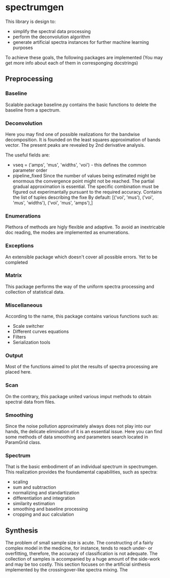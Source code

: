 # spectrumgen

This library is design to:
* simplify the spectral data processing
* perform the deconvolution algorithm
* generate artificial spectra instances for further machine learning purposes

To achieve these goals, the following packages are implemented (You  may get more info about each of them in corresponging docstrings)
## Preprocessing
### Baseline
Scalable package baseline.py contains the basic functions to delete the baseline from a spectrum.
### Deconvolution
Here you may find one of possible realizations for the bandwise decomposition. It is founded on the least squares approximation of bands vector. The present peaks are revealed by 2nd derivative analysis.

The useful fields are:
* vseq = ('amps',  'mus', 'widths', 'voi') - this defines the common parameter order
* pipeline_fixed
  Since the number of values being estimated might be enormous the convergence point might not be reached. The partial gradual approximation is essential. The specific combination must be figured out experimantally pursuant to the required accuracy.
  Contains the list of tuples describing the fixe
  By default: 
        [('voi', 'mus'),
        ('voi', 'mus', 'widths'),
        ('voi', 'mus', 'amps'),]
    
### Enumerations
Plethora of methods are higly flexible and adaptive. To avoid an inextricable doc reading, the modes are implemented as enumerations.
### Exceptions
An extensible package which doesn't cover all possible errors. Yet to be completed
### Matrix 
This package performs the way of the uniform spectra processing and collection of statistical data.
### Miscellaneous 
According to the name, this package contains various functions such as:
* Scale switcher
* Different curves equations
* Filters
* Serialization tools
### Output
Most of the functions aimed to plot the results of spectra processing are placed here.
### Scan
On the contrary, this package united various imput methods to obtain spectral data from files.
### Smoothing
Since the noise pollution approximately always does not play into our hands, the delicate elimination of it is an essential issue. Here you can find some methods of data smoothing and parameters search located in ParamGrid class.
### Spectrum
That is the basic embodiment of an individual spectrum in spectrumgen. This realization provides the foundamental capabilities, such as spectra:
* scaling
* sum and subtraction
* normalizing and standartization
* differentiation and integration
* similarity estimation
* smoothing and baseline processing
* cropping and auc calculation

## Synthesis
The problem of small sample size is acute. The constructing of a fairly complex model in the medicine, for instance, tends to reach under- or overfitting, therefore, the accuracy of classification is not adequate. The collection of samples is accompanied by a huge amount of the side-work and may be too costly. 
This section focuses on the artificial sinthesis implemented by the crossingover-like spectra mixing. The
